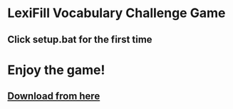 #  LexiFill Vocabulary Challenge Game


 ## Click setup.bat for the first time

 # Enjoy the game!
## [Download from here](https://github.com/JohnnyWu2k/LVCG/releases/tag/v1)
